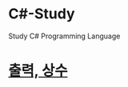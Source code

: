 # C#-Study
Study C# Programming Language

# [출력, 상수](https://github.com/mbsmbs/CSharpStudy/blob/master/Output_&_Constant/Output_&_Constant.md)

